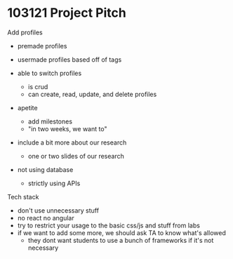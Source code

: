 # 103121 Project Pitch

Add profiles
- premade profiles 
- usermade profiles based off of tags
- able to switch profiles
	- is crud
	- can create, read, update, and delete profiles
	
- apetite
	- add milestones
	- "in two weeks, we want to"

- include a bit more about our research
	- one or two slides of our research

- not using database
	- strictly using APIs
	
Tech stack
- don't use unnecessary stuff
- no react no angular
- try to restrict your usage to the basic css/js and stuff from labs
- if we want to add some more, we should ask TA to know what's allowed
	- they dont want students to use a bunch of frameworks if it's not necessary
